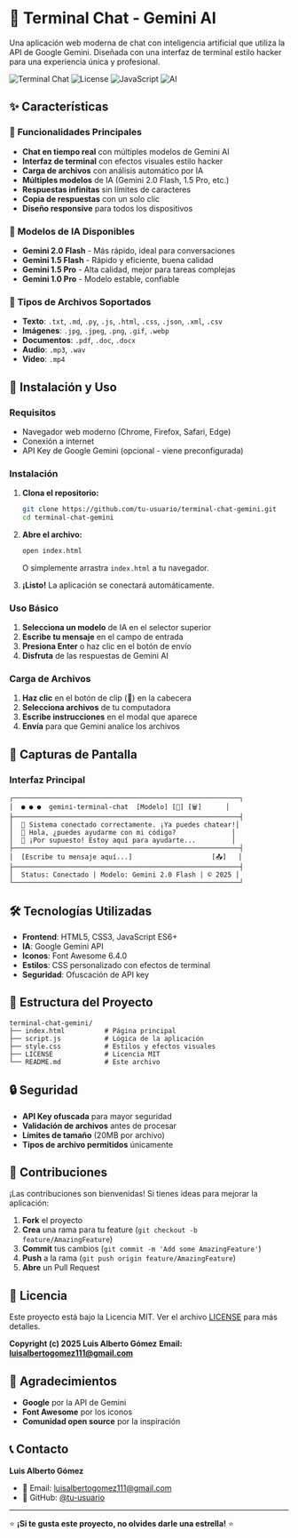 # 🤖 Terminal Chat - Gemini AI

Una aplicación web moderna de chat con inteligencia artificial que utiliza la API de Google Gemini. Diseñada con una interfaz de terminal estilo hacker para una experiencia única y profesional.

![Terminal Chat](https://img.shields.io/badge/Status-Active-brightgreen)
![License](https://img.shields.io/badge/License-MIT-blue)
![JavaScript](https://img.shields.io/badge/JavaScript-ES6+-yellow)
![AI](https://img.shields.io/badge/AI-Google%20Gemini-orange)

## ✨ Características

### 🎯 **Funcionalidades Principales**
- **Chat en tiempo real** con múltiples modelos de Gemini AI
- **Interfaz de terminal** con efectos visuales estilo hacker
- **Carga de archivos** con análisis automático por IA
- **Múltiples modelos** de IA (Gemini 2.0 Flash, 1.5 Pro, etc.)
- **Respuestas infinitas** sin límites de caracteres
- **Copia de respuestas** con un solo clic
- **Diseño responsive** para todos los dispositivos

### 🔧 **Modelos de IA Disponibles**
- **Gemini 2.0 Flash** - Más rápido, ideal para conversaciones
- **Gemini 1.5 Flash** - Rápido y eficiente, buena calidad
- **Gemini 1.5 Pro** - Alta calidad, mejor para tareas complejas
- **Gemini 1.0 Pro** - Modelo estable, confiable

### 📁 **Tipos de Archivos Soportados**
- **Texto**: `.txt`, `.md`, `.py`, `.js`, `.html`, `.css`, `.json`, `.xml`, `.csv`
- **Imágenes**: `.jpg`, `.jpeg`, `.png`, `.gif`, `.webp`
- **Documentos**: `.pdf`, `.doc`, `.docx`
- **Audio**: `.mp3`, `.wav`
- **Video**: `.mp4`

## 🚀 **Instalación y Uso**

### **Requisitos**
- Navegador web moderno (Chrome, Firefox, Safari, Edge)
- Conexión a internet
- API Key de Google Gemini (opcional - viene preconfigurada)

### **Instalación**
1. **Clona el repositorio:**
   ```bash
   git clone https://github.com/tu-usuario/terminal-chat-gemini.git
   cd terminal-chat-gemini
   ```

2. **Abre el archivo:**
   ```bash
   open index.html
   ```
   O simplemente arrastra `index.html` a tu navegador.

3. **¡Listo!** La aplicación se conectará automáticamente.

### **Uso Básico**
1. **Selecciona un modelo** de IA en el selector superior
2. **Escribe tu mensaje** en el campo de entrada
3. **Presiona Enter** o haz clic en el botón de envío
4. **Disfruta** de las respuestas de Gemini AI

### **Carga de Archivos**
1. **Haz clic** en el botón de clip (📎) en la cabecera
2. **Selecciona archivos** de tu computadora
3. **Escribe instrucciones** en el modal que aparece
4. **Envía** para que Gemini analice los archivos

## 🎨 **Capturas de Pantalla**

### **Interfaz Principal**
```
┌─────────────────────────────────────────────────────────┐
│  ● ● ●  gemini-terminal-chat  [Modelo] [📎] [🗑️]      │
├─────────────────────────────────────────────────────────┤
│  🤖 Sistema conectado correctamente. ¡Ya puedes chatear!│
│  👤 Hola, ¿puedes ayudarme con mi código?              │
│  🤖 ¡Por supuesto! Estoy aquí para ayudarte...         │
├─────────────────────────────────────────────────────────┤
│  [Escribe tu mensaje aquí...]                    [📤]   │
├─────────────────────────────────────────────────────────┤
│  Status: Conectado | Modelo: Gemini 2.0 Flash | © 2025 │
└─────────────────────────────────────────────────────────┘
```

## 🛠️ **Tecnologías Utilizadas**

- **Frontend**: HTML5, CSS3, JavaScript ES6+
- **IA**: Google Gemini API
- **Iconos**: Font Awesome 6.4.0
- **Estilos**: CSS personalizado con efectos de terminal
- **Seguridad**: Ofuscación de API key

## 📁 **Estructura del Proyecto**

```
terminal-chat-gemini/
├── index.html          # Página principal
├── script.js           # Lógica de la aplicación
├── style.css           # Estilos y efectos visuales
├── LICENSE             # Licencia MIT
└── README.md           # Este archivo
```

## 🔒 **Seguridad**

- **API Key ofuscada** para mayor seguridad
- **Validación de archivos** antes de procesar
- **Límites de tamaño** (20MB por archivo)
- **Tipos de archivo permitidos** únicamente

## 🤝 **Contribuciones**

¡Las contribuciones son bienvenidas! Si tienes ideas para mejorar la aplicación:

1. **Fork** el proyecto
2. **Crea** una rama para tu feature (`git checkout -b feature/AmazingFeature`)
3. **Commit** tus cambios (`git commit -m 'Add some AmazingFeature'`)
4. **Push** a la rama (`git push origin feature/AmazingFeature`)
5. **Abre** un Pull Request

## 📝 **Licencia**

Este proyecto está bajo la Licencia MIT. Ver el archivo [LICENSE](LICENSE) para más detalles.

**Copyright (c) 2025 Luis Alberto Gómez**
**Email: luisalbertogomez111@gmail.com**

## 🙏 **Agradecimientos**

- **Google** por la API de Gemini
- **Font Awesome** por los iconos
- **Comunidad open source** por la inspiración

## 📞 **Contacto**

**Luis Alberto Gómez**
- 📧 Email: luisalbertogomez111@gmail.com
- 🐙 GitHub: [@tu-usuario](https://github.com/tu-usuario)

---

⭐ **¡Si te gusta este proyecto, no olvides darle una estrella!** ⭐
